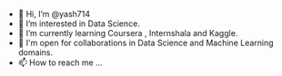 - 👋 Hi, I’m @yash714
- 👀 I’m interested in Data Science.
- 🌱 I’m currently learning Coursera , Internshala and Kaggle.
- 💞️  I'm open for collaborations in Data Science and Machine Learning domains.
- 📫 How to reach me ...

<!---
yash714/yash714 is a ✨ special ✨ repository because its `README.md` (this file) appears on your GitHub profile.
You can click the Preview link to take a look at your changes.
--->
